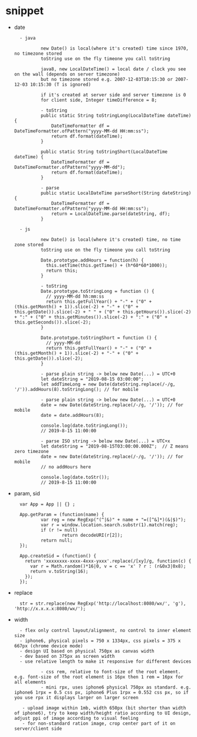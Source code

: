 
# snippet

- date

        - java

                new Date() is local(where it's created) time since 1970, no timezone stored
                toString use on the fly timeone you call toString

                java8, new LocalDateTime() = local date / clock you see on the wall (depends on server timezone) 
                but no timezone stored e.g. 2007-12-03T10:15:30 or 2007-12-03 10:15:30 (T is ignored)

                if it's created at server side and server timezone is 0
                for client side, Integer timeDifference = 8;
                
                - toString
                public static String toStringLong(LocalDateTime dateTime) {
                    DateTimeFormatter df = DateTimeFormatter.ofPattern("yyyy-MM-dd HH:mm:ss");
                    return df.format(dateTime);
                }

                public static String toStringShort(LocalDateTime dateTime) {
                    DateTimeFormatter df = DateTimeFormatter.ofPattern("yyyy-MM-dd");
                    return df.format(dateTime);
                }
                
                - parse
                public static LocalDateTime parseShort(String dateString) {
                    DateTimeFormatter df = DateTimeFormatter.ofPattern("yyyy-MM-dd HH:mm:ss");
                    return = LocalDateTime.parse(dateString, df);
                }

        - js

                new Date() is local(where it's created) time, no time zone stored
                toString use on the fly timeone you call toString

                Date.prototype.addHours = function(h) {
                  this.setTime(this.getTime() + (h*60*60*1000));
                  return this;
                }

                - toString
                Date.prototype.toStringLong = function () {
                  // yyyy-MM-dd hh:mm:ss
                  return this.getFullYear() + "-" + ("0" + (this.getMonth() + 1)).slice(-2) + "-" + ("0" + this.getDate()).slice(-2) + " " + ("0" + this.getHours()).slice(-2) + ":" + ("0" + this.getMinutes()).slice(-2) + ":" + ("0" + this.getSeconds()).slice(-2);
                }

                Date.prototype.toStringShort = function () {
                  // yyyy-MM-dd
                  return this.getFullYear() + "-" + ("0" + (this.getMonth() + 1)).slice(-2) + "-" + ("0" + this.getDate()).slice(-2);
                }
                
                - parse plain string -> below new Date(...) = UTC+0
                let dateString = "2019-08-15 03:00:00";
                let addTimeLong = new Date(dateString.replace(/-/g, '/')).addHours(8).toStringLong(); // for mobile

                - parse plain string -> below new Date(...) = UTC+0
                date = new Date(dateString.replace(/-/g, '/')); // for mobile
                date = date.addHours(8);

                console.log(date.toStringLong());
                // 2019-8-15 11:00:00

                - parse ISO string -> below new Date(...) = UTC+x
                let dateString = "2019-08-15T03:00:00.000Z";  // Z means zero timezone
                date = new Date(dateString.replace(/-/g, '/')); // for mobile
                // no addHours here

                console.log(date.toStr());
                // 2019-8-15 11:00:00

- param, sid

        var App = App || {} ;

        App.getParam = (function(name) {
                var reg = new RegExp("(^|&)" + name + "=([^&]*)(&|$)");
                var r = window.location.search.substr(1).match(reg);
                if (r != null)
                        return decodeURI(r[2]);
                return null;
        });

        App.createSid = (function() {
          return 'xxxxxxxx-xxxx-4xxx-yxxx'.replace(/[xy]/g, function(c) {
            var r = Math.random()*16|0, v = c == 'x' ? r : (r&0x3|0x8);
            return v.toString(16);
          });
        });

- replace

        str = str.replace(new RegExp('http://localhost:8080/wx/', 'g'), 'http://x.x.x.x:8080/wx/');

- width

        - flex only control layout/alignment, no control to inner element size
        - iphone6, physical pixels = 750 x 1334px, css pixels = 375 x 667px (chrome device mode)
        - design UI based on physical 750px as canvas width
        - dev based on 375px as screen width
        - use relative length to make it responsive for different devices

                - css rem, relative to font-size of the root element. e.g. font-size of the root element is 16px then 1 rem = 16px for all elements
                - mini rpx, uses iphone6 physical 750px as standard. e.g. iphone6 1rpx = 0.5 css px, iphone6 Plus 1rpx = 0.552 css px, so if you use rpx it displays larger on larger screen

         - upload image within 1mb, width 650px (bit shorter than width of iphone6), try to keep width/height ratio according to UI design, adjust ppi of image according to visual feeling
         - for non-standard ration image, crop center part of it on server/client side

